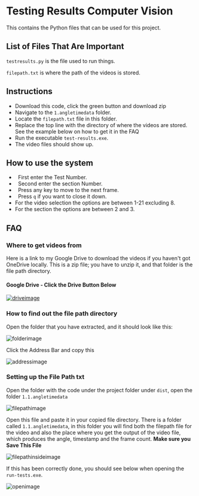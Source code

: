 
# Testing Results Computer Vision


This contains the Python files that can be used for this project.


## List of Files That Are Important


```testresults.py``` is the file used to run things.

```filepath.txt``` is where the path of the videos is stored.

## Instructions

- Download this code, click the green button and download zip
- Navigate to the ```1.angletimedata``` folder.
- Locate the ```filepath.txt``` file in this folder.
- Replace the top line with the directory of where the videos are stored. See the example below on how to get it in the FAQ
- Run the executable ```test-results.exe```.
- The video files should show up.


## How to use the system
-   First enter the Test Number.
-   Second enter the section Number.
-   Press any key to move to the next frame.
-   Press ```q``` if you want to close it down.
-   For the video selection the options are between 1-21 excluding 8.
-   For the section the options are between 2 and 3.


## FAQ

### Where to get videos from


Here is a link to my Google Drive to download the videos if you haven't got OneDrive locally. This is a zip file; you have to unzip it, and that folder is the file path directory.


#### Google Drive - Click the Drive Button Below

[![driveimage](https://i.imgur.com/4OF5z5Y.png)](https://drive.google.com/file/d/1jhljS4km2i7tdChTMlQaieG-9u3U6iPv/view?usp=share_link)

### How to find out the file path directory


Open the folder that you have extracted, and it should look like this:


![folderimage](https://i.imgur.com/3pn0h8t.png)

Click the Address Bar and copy this

![addressimage](https://i.imgur.com/FLhsiuG.png)

### Setting up the File Path txt

Open the folder with the code under the project folder under ```dist```, open the folder ```1.1.angletimedata```

![filepathimage](https://i.imgur.com/EoqonTS.png)


Open this file and paste it in your copied file directory. There is a folder called ```1.1.angletimedata```, in this folder you will find both
the filepath file for the video and also the place where you get the output of the video file, which produces the angle, timestamp and the frame count.
**Make sure you Save This File**

![filepathinsideimage](https://i.imgur.com/gkoPsS0.png)

If this has been correctly done, you should see below when opening the ```run-tests.exe```.

![openimage](https://i.imgur.com/8bCJQh2.png)
